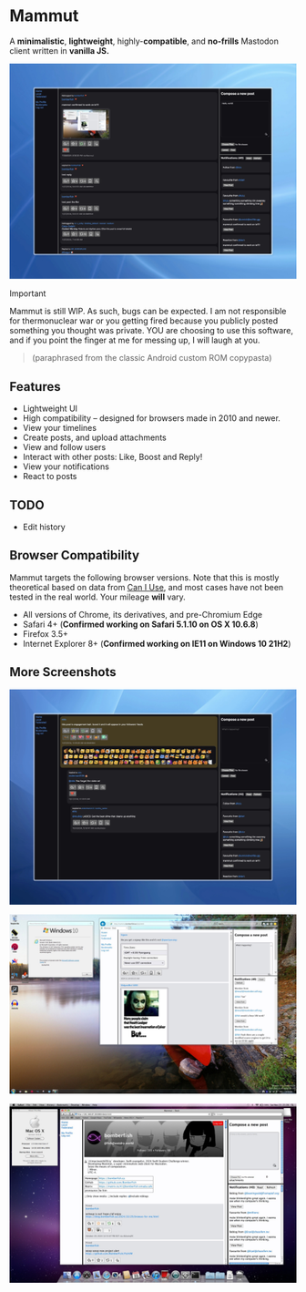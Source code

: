 # Mammut

A **minimalistic**, **lightweight**, highly-**compatible**, and **no-frills** Mastodon client written in **vanilla JS.**

![Screenshot](/src/assets/hero.jpeg)

> [!IMPORTANT]
> Mammut is still WIP. As such, bugs can be expected. I am not responsible for thermonuclear war or you getting fired because you publicly posted something you thought was private. YOU are choosing to use this software, and if you point the finger at me for messing up, I will laugh at you.


> (paraphrased from the classic Android custom ROM copypasta)

## Features

- Lightweight UI
- High compatibility – designed for browsers made in 2010 and newer.
- View your timelines
- Create posts, and upload attachments
- View and follow users
- Interact with other posts: Like, Boost and Reply!
- View your notifications
- React to posts

## TODO

- Edit history

## Browser Compatibility

Mammut targets the following browser versions.
Note that this is mostly theoretical based on data from [Can I Use](https://caniuse.com), and most cases have not been tested in the real world. Your mileage **will** vary.

- All versions of Chrome, its derivatives, and pre-Chromium Edge
- Safari 4+ (**Confirmed working on Safari 5.1.10 on OS X 10.6.8**)
- Firefox 3.5+
- Internet Explorer 8+ (**Confirmed working on IE11 on Windows 10 21H2**)

## More Screenshots

![Replies and reactions](/thumbnails/replies.jpeg)

![IE11](/thumbnails/ie11.jpg)

![Safari 5](/thumbnails/safari5.jpg)
